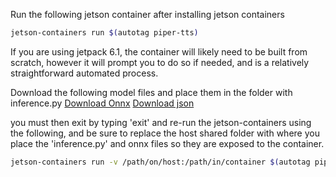 Run the following jetson container after installing jetson containers
```bash
jetson-containers run $(autotag piper-tts)
```
If you are using jetpack 6.1, the container will likely need to be built from scratch, however it will prompt you to do so if needed, and is a relatively straightforward automated process.

Download the following model files and place them in the folder with inference.py
[Download Onnx](https://huggingface.co/DavesArmoury/GLaDOS_TTS/resolve/main/glados_piper_medium.onnx?download=true)
[Download json](https://huggingface.co/DavesArmoury/GLaDOS_TTS/resolve/main/glados_piper_medium.onnx.json?download=true)

you must then exit by typing 'exit' and re-run the jetson-containers using the following, and be sure to replace the host shared folder with where you place the 'inference.py' and onnx files so they are exposed to the container.
```bash
jetson-containers run -v /path/on/host:/path/in/container $(autotag piper-tts)
```
